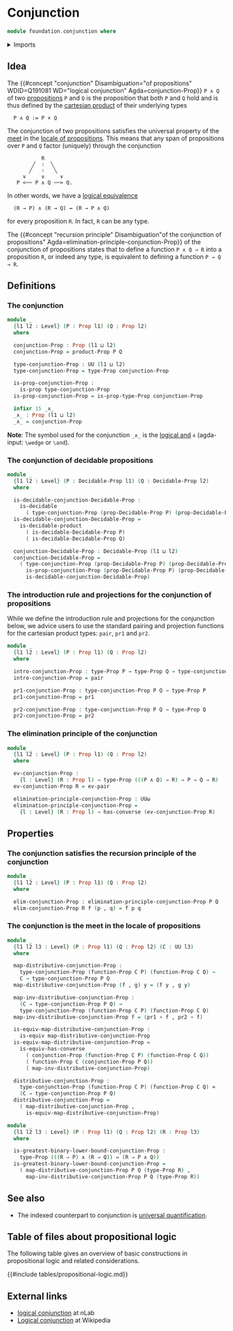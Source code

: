# Conjunction

```agda
module foundation.conjunction where
```

<details><summary>Imports</summary>

```agda
open import foundation.decidable-types
open import foundation.dependent-pair-types
open import foundation.logical-equivalences
open import foundation.propositional-truncations
open import foundation.universal-property-cartesian-product-types
open import foundation.universe-levels

open import foundation-core.cartesian-product-types
open import foundation-core.decidable-propositions
open import foundation-core.equivalences
open import foundation-core.function-types
open import foundation-core.propositions
```

</details>

## Idea

The
{{#concept "conjunction" Disambiguation="of propositions" WDID=Q191081 WD="logical conjunction" Agda=conjunction-Prop}}
`P ∧ Q` of two [propositions](foundation-core.propositions.md) `P` and `Q` is
the proposition that both `P` and `Q` hold and is thus defined by the
[cartesian product](foundation-core.cartesian-product-types.md) of their
underlying types

```text
  P ∧ Q := P × Q
```

The conjunction of two propositions satisfies the universal property of the
[meet](order-theory.greatest-lower-bounds-large-posets.md) in the
[locale of propositions](foundation.large-locale-of-propositions.md). This means
that any span of propositions over `P` and `Q` factor (uniquely) through the
conjunction

```text
           R
        ╱  ∶  ╲
       ╱   ∶   ╲
     ∨     ∨     ∨
   P <── P ∧ Q ──> Q.
```

In other words, we have a
[logical equivalence](foundation.logical-equivalences.md)

```text
  (R → P) ∧ (R → Q) ↔ (R → P ∧ Q)
```

for every proposition `R`. In fact, `R` can be any type.

The
{{#concept "recursion principle" Disambiguation"of the conjunction of propositions" Agda=elimination-principle-conjunction-Prop}}
of the conjunction of propositions states that to define a function `P ∧ Q → R`
into a proposition `R`, or indeed any type, is equivalent to defining a function
`P → Q → R`.

## Definitions

### The conjunction

```agda
module _
  {l1 l2 : Level} (P : Prop l1) (Q : Prop l2)
  where

  conjunction-Prop : Prop (l1 ⊔ l2)
  conjunction-Prop = product-Prop P Q

  type-conjunction-Prop : UU (l1 ⊔ l2)
  type-conjunction-Prop = type-Prop conjunction-Prop

  is-prop-conjunction-Prop :
    is-prop type-conjunction-Prop
  is-prop-conjunction-Prop = is-prop-type-Prop conjunction-Prop

  infixr 15 _∧_
  _∧_ : Prop (l1 ⊔ l2)
  _∧_ = conjunction-Prop
```

**Note**: The symbol used for the conjunction `_∧_` is the
[logical and](https://codepoints.net/U+2227) `∧` (agda-input: `\wedge` or
`\and`).

### The conjunction of decidable propositions

```agda
module _
  {l1 l2 : Level} (P : Decidable-Prop l1) (Q : Decidable-Prop l2)
  where

  is-decidable-conjunction-Decidable-Prop :
    is-decidable
      ( type-conjunction-Prop (prop-Decidable-Prop P) (prop-Decidable-Prop Q))
  is-decidable-conjunction-Decidable-Prop =
    is-decidable-product
      ( is-decidable-Decidable-Prop P)
      ( is-decidable-Decidable-Prop Q)

  conjunction-Decidable-Prop : Decidable-Prop (l1 ⊔ l2)
  conjunction-Decidable-Prop =
    ( type-conjunction-Prop (prop-Decidable-Prop P) (prop-Decidable-Prop Q) ,
      is-prop-conjunction-Prop (prop-Decidable-Prop P) (prop-Decidable-Prop Q) ,
      is-decidable-conjunction-Decidable-Prop)
```

### The introduction rule and projections for the conjunction of propositions

While we define the introduction rule and projections for the conjunction below,
we advice users to use the standard pairing and projection functions for the
cartesian product types: `pair`, `pr1` and `pr2`.

```agda
module _
  {l1 l2 : Level} (P : Prop l1) (Q : Prop l2)
  where

  intro-conjunction-Prop : type-Prop P → type-Prop Q → type-conjunction-Prop P Q
  intro-conjunction-Prop = pair

  pr1-conjunction-Prop : type-conjunction-Prop P Q → type-Prop P
  pr1-conjunction-Prop = pr1

  pr2-conjunction-Prop : type-conjunction-Prop P Q → type-Prop Q
  pr2-conjunction-Prop = pr2
```

### The elimination principle of the conjunction

```agda
module _
  {l1 l2 : Level} (P : Prop l1) (Q : Prop l2)
  where

  ev-conjunction-Prop :
    {l : Level} (R : Prop l) → type-Prop (((P ∧ Q) ⇒ R) ⇒ P ⇒ Q ⇒ R)
  ev-conjunction-Prop R = ev-pair

  elimination-principle-conjunction-Prop : UUω
  elimination-principle-conjunction-Prop =
    {l : Level} (R : Prop l) → has-converse (ev-conjunction-Prop R)
```

## Properties

### The conjunction satisfies the recursion principle of the conjunction

```agda
module _
  {l1 l2 : Level} (P : Prop l1) (Q : Prop l2)
  where

  elim-conjunction-Prop : elimination-principle-conjunction-Prop P Q
  elim-conjunction-Prop R f (p , q) = f p q
```

### The conjunction is the meet in the locale of propositions

```agda
module _
  {l1 l2 l3 : Level} (P : Prop l1) (Q : Prop l2) (C : UU l3)
  where

  map-distributive-conjunction-Prop :
    type-conjunction-Prop (function-Prop C P) (function-Prop C Q) →
    C → type-conjunction-Prop P Q
  map-distributive-conjunction-Prop (f , g) y = (f y , g y)

  map-inv-distributive-conjunction-Prop :
    (C → type-conjunction-Prop P Q) →
    type-conjunction-Prop (function-Prop C P) (function-Prop C Q)
  map-inv-distributive-conjunction-Prop f = (pr1 ∘ f , pr2 ∘ f)

  is-equiv-map-distributive-conjunction-Prop :
    is-equiv map-distributive-conjunction-Prop
  is-equiv-map-distributive-conjunction-Prop =
    is-equiv-has-converse
      ( conjunction-Prop (function-Prop C P) (function-Prop C Q))
      ( function-Prop C (conjunction-Prop P Q))
      ( map-inv-distributive-conjunction-Prop)

  distributive-conjunction-Prop :
    type-conjunction-Prop (function-Prop C P) (function-Prop C Q) ≃
    (C → type-conjunction-Prop P Q)
  distributive-conjunction-Prop =
    ( map-distributive-conjunction-Prop ,
      is-equiv-map-distributive-conjunction-Prop)

module _
  {l1 l2 l3 : Level} (P : Prop l1) (Q : Prop l2) (R : Prop l3)
  where

  is-greatest-binary-lower-bound-conjunction-Prop :
    type-Prop (((R ⇒ P) ∧ (R ⇒ Q)) ⇔ (R ⇒ P ∧ Q))
  is-greatest-binary-lower-bound-conjunction-Prop =
    ( map-distributive-conjunction-Prop P Q (type-Prop R) ,
      map-inv-distributive-conjunction-Prop P Q (type-Prop R))
```

## See also

- The indexed counterpart to conjunction is
  [universal quantification](foundation.universal-quantification.md).

## Table of files about propositional logic

The following table gives an overview of basic constructions in propositional
logic and related considerations.

{{#include tables/propositional-logic.md}}

## External links

- [logical conjunction](https://ncatlab.org/nlab/show/logical+conjunction) at
  $n$Lab
- [Logical conjunction](https://en.wikipedia.org/wiki/Logical_conjunction) at
  Wikipedia
